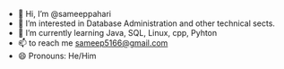 - 👋 Hi, I’m @sameeppahari
- 👀 I’m interested in Database Administration and other technical sects. 
- 🌱 I’m currently learning Java, SQL, Linux, cpp, Pyhton
- 📫 to reach me sameep5166@gmail.com
- 😄 Pronouns: He/Him

<!---
sameeppahari/sameeppahari is a ✨ special ✨ repository because its `README.md` (this file) appears on your GitHub profile.
You can click the Preview link to take a look at your changes.
--->

